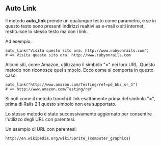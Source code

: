 ## Auto Link

Il metodo **auto\_link** prende un qualunque testo come parametro, e se in questo testo sono presenti indirizzi realtivi as e-mail o siti internet, restituisce lo stesso testo ma con i link.

Ad esempio:

	auto_link("Visita questo sito ora: http://www.rubyonrails.com")
	# => Visita questo sito ora: http://www.rubyonrails.com

Alcuni siti, come Amazon, utilizzano il simbolo "=" nei loro URL. Questo metodo non riconosce quel simbolo. Ecco come si comporta in questo caso:

	auto_link("http://www.amazon.com/Testing/ref=pd_bbs_sr_1")
	# => http://www.amazon.com/Testing/ref

Si noti come il metodo tronchi il link esattamente prima del simbolo "=", prima di Rails 2.1 questo simbolo non era supportato.

Lo stesso metodo è stato successivamente aggiornato per consentire l'utilizzo degli URL con parentesi.

Un esempio di URL con parentesi:

	http://en.wikipedia.org/wiki/Sprite_(computer_graphics)
